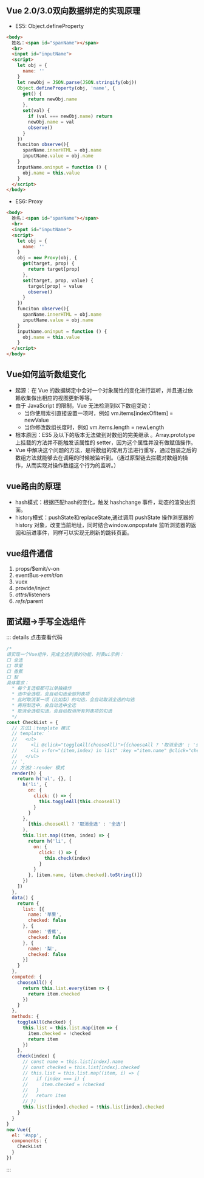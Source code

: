 ## Vue 2.0/3.0双向数据绑定的实现原理
* ES5: Object.defineProperty
``` html
<body>
  姓名：<span id="spanName"></span>
  <br>
  <input id="inputName">
  <script>
    let obj = {
      name: ''
    }
    let newObj = JSON.parse(JSON.stringify(obj))
    Object.defineProperty(obj, 'name', {
      get() {
        return newObj.name
      },
      set(val) {
        if (val === newObj.name) return
        newObj.name = val
        observe()
      }
    })
    funciton observe(){
      spanName.innerHTML = obj.name
      inputName.value = obj.name
    }
    inputName.oninput = function () {
      obj.name = this.value
    }
  </script>
</body>
```
* ES6: Proxy
``` html
<body>
  姓名：<span id="spanName"></span>
  <br>
  <input id="inputName">
  <script>
    let obj = {
      name: ''
    }
    obj = new Proxy(obj, {
      get(target, prop) {
        return target[prop]
      },
      set(target, prop, value) {
        target[prop] = value
        observe()
      }
    })
    funciton observe(){
      spanName.innerHTML = obj.name
      inputName.value = obj.name
    }
    inputName.oninput = function () {
      obj.name = this.value
    }
  </script>
</body>
```

## Vue如何监听数组变化
  * 起源：在 Vue 的数据绑定中会对一个对象属性的变化进行监听，并且通过依赖收集做出相应的视图更新等等。
  * 由于 JavaScript 的限制，Vue 无法检测到以下数组变动：
    + 当你使用索引直接设置一项时，例如 vm.items[indexOfItem] = newValue
    + 当你修改数组长度时，例如 vm.items.length = newLength
  * 根本原因：ES5 及以下的版本无法做到对数组的完美继承 。Array.prototype上挂载的方法并不能触发该属性的 setter，因为这个属性并没有做赋值操作。
  * Vue 中解决这个问题的方法，是将数组的常用方法进行重写，通过包装之后的数组方法就能够去在调用的时候被监听到。（通过原型链去拦截对数组的操作，从而实现对操作数组这个行为的监听。）

## vue路由的原理
  * hash模式：根据匹配hash的变化，触发 hashchange 事件，动态的渲染出页面。
  * history模式：pushState和replaceState,通过调用 pushState 操作浏览器的 history 对象，改变当前地址，同时结合window.onpopstate 监听浏览器的返回和前进事件，同样可以实现无刷新的跳转页面。

## vue组件通信
  1. props/$emit/v-on
  2. eventBus->$emit/$on
  3. vuex
  4. provide/inject
  5. $attrs/$listeners
  6. $refs/$parent

## 面试题->手写全选组件
::: details 点击查看代码
``` js
/* 
请实现一个Vue组件，完成全选列表的功能，列表ui示例：
口 全选
口 苹果
口 香蕉
口 梨
具体需求：
  * 每个复选框都可以单独操作
  * 选中全选框，会自动勾选全部列表项
  * 此时取消某一项（比如梨）的勾选，会自动取消全选的勾选
  * 再将梨选中，会自动选中全选
  * 取消全选框勾选，会自动取消所有列表项的勾选
  */
const CheckList = {
  // 方法1：template 模式
  // template: `
  //   <ul>
  //     <li @click="toggleAll(chooseAll)">{{chooseAll ? '取消全选' : '全选'}}</li>
  //     <li v-for="(item,index) in list" :key ="item.name" @click="check(index)">{{item.checked}} {{item.name}}</li>
  //   </ul>
  // `,
  // 方法2：render 模式
  render(h) {
    return h('ul', {}, [
      h('li', {
        on: {
          click: () => {
            this.toggleAll(this.chooseAll)
          }
        }
      },
        [this.chooseAll ? '取消全选' : '全选']
      ),
      this.list.map((item, index) => {
        return h('li', {
          on: {
            click: () => {
              this.check(index)
            }
          }
        }, [item.name, (item.checked).toString()])
      })
    ])
  },
  data() {
    return {
      list: [{
        name: '苹果',
        checked: false
      }, {
        name: '香蕉',
        checked: false
      }, {
        name: '梨',
        checked: false
      }]
    }
  },
  computed: {
    chooseAll() {
      return this.list.every(item => {
        return item.checked
      })
    }
  },
  methods: {
    toggleAll(checked) {
      this.list = this.list.map(item => {
        item.checked = !checked
        return item
      })
    },
    check(index) {
      // const name = this.list[index].name
      // const checked = this.list[index].checked
      // this.list = this.list.map((item, i) => {
      //   if (index === i) {
      //     item.checked = !checked
      //   }
      //   return item
      // })
      this.list[index].checked = !this.list[index].checked
    }
  }
}
new Vue({
  el: '#app',
  components: {
    CheckList
  }
})
```
:::